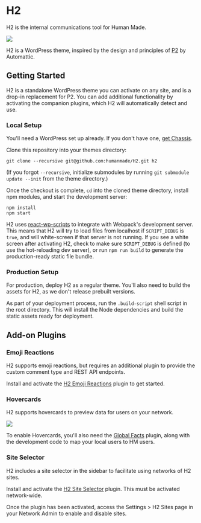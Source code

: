 # H2

H2 is the internal communications tool for Human Made.

<img src="https://hmn.md/uploads/sites/9/2019/04/Screenshot_2019-04-05-hm-linter-Status-Dev.png" />

H2 is a WordPress theme, inspired by the design and principles of [P2](https://p2theme.com/) by Automattic.


## Getting Started

H2 is a standalone WordPress theme you can activate on any site, and is a drop-in replacement for P2. You can add additional functionality by activating the companion plugins, which H2 will automatically detect and use.

### Local Setup

You'll need a WordPress set up already. If you don't have one, [get Chassis](http://docs.chassis.io/en/latest/).

Clone this repository into your themes directory:
```
git clone --recursive git@github.com:humanmade/H2.git h2
```

(If you forgot `--recursive`, initialize submodules by running `git submodule update --init` from the theme directory.)

Once the checkout is complete, `cd` into the cloned theme directory, install npm modules, and start the development server:
```
npm install
npm start
```

H2 uses [react-wp-scripts](https://github.com/humanmade/react-wp-scripts) to integrate with Webpack's development server. This means that H2 will try to load files from localhost if `SCRIPT_DEBUG` is `true`, and will white-screen if that server is not running. If you see a white screen after activating H2, check to make sure `SCRIPT_DEBUG` is defined (to use the hot-reloading dev server), or run `npm run build` to generate the production-ready static file bundle.


### Production Setup

For production, deploy H2 as a regular theme. You'll also need to build the assets for H2, as we don't release prebuilt versions.

As part of your deployment process, run the `.build-script` shell script in the root directory. This will install the Node dependencies and build the static assets ready for deployment.


## Add-on Plugins

### Emoji Reactions

H2 supports emoji reactions, but requires an additional plugin to provide the custom comment type and REST API endpoints.

Install and activate the [H2 Emoji Reactions](https://github.com/humanmade/h2-emoji-reactions) plugin to get started.


### Hovercards

H2 supports hovercards to preview data for users on your network.

<img src="https://hmn.md/uploads/sites/9/2019/04/Screen-Shot-2019-04-05-at-12.11.42.png" />

To enable Hovercards, you'll also need the [Global Facts](https://github.com/humanmade/global-facts) plugin, along with the development code to map your local users to HM users.


### Site Selector

H2 includes a site selector in the sidebar to facilitate using networks of H2 sites.

Install and activate the [H2 Site Selector](https://github.com/humanmade/h2-site-selector/tree/e4741ff0f6b35d0e8d2282a61710daaf79408965) plugin. This must be activated network-wide.

Once the plugin has been activated, access the Settings > H2 Sites page in your Network Admin to enable and disable sites.
